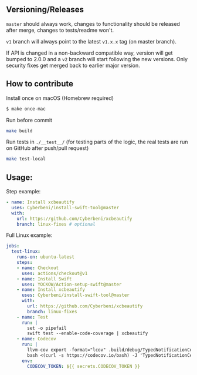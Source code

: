 ## Versioning/Releases

`master` should always work, changes to functionality should be released after merge, changes to tests/readme won't.

`v1` branch will always point to the latest `v1.x.x` tag (on master branch).

If API is changed in a non-backward compatible way, version will get bumped to 2.0.0 and a `v2` branch will start following the new versions. Only security fixes get merged back to earlier major version.

## How to contribute

Install once on macOS (Homebrew required)
```bash
$ make once-mac
```

Run before commit 
```bash
make build
```

Run tests in `./__test__/` (for testing parts of the logic, the real tests are run on GitHub after push/pull request)
```bash
make test-local
```

## Usage:

Step example:
```yaml
- name: Install xcbeautify
  uses: Cyberbeni/install-swift-tool@master
  with:
    url: https://github.com/Cyberbeni/xcbeautify
    branch: linux-fixes # optional
```

Full Linux example:
```yaml
jobs:
  test-linux:
    runs-on: ubuntu-latest
    steps:
    - name: Checkout
      uses: actions/checkout@v1
    - name: Install Swift
      uses: YOCKOW/Action-setup-swift@master
    - name: Install xcbeautify
      uses: Cyberbeni/install-swift-tool@master
      with:
        url: https://github.com/Cyberbeni/xcbeautify
        branch: linux-fixes
    - name: Test
      run: |
        set -o pipefail
        swift test --enable-code-coverage | xcbeautify
    - name: Codecov
      run: |
        llvm-cov export -format="lcov" .build/debug/TypedNotificationCenterPackageTests.xctest -instr-profile .build/debug/codecov/default.profdata > info.lcov
        bash <(curl -s https://codecov.io/bash) -J 'TypedNotificationCenter' -n 'linux' -F 'linux'
      env:
        CODECOV_TOKEN: ${{ secrets.CODECOV_TOKEN }}
```
